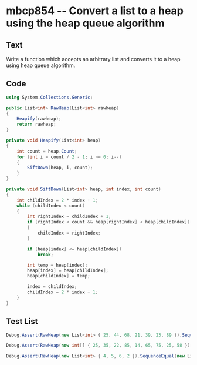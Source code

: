 # mbcp854 -- Convert a list to a heap using the heap queue algorithm

## Text

Write a function which accepts an arbitrary list and converts it to a heap using heap queue algorithm.

## Code

```csharp
using System.Collections.Generic;

public List<int> RawHeap(List<int> rawheap)
{
    Heapify(rawheap);
    return rawheap;
}

private void Heapify(List<int> heap)
{
    int count = heap.Count;
    for (int i = count / 2 - 1; i >= 0; i--)
    {
        SiftDown(heap, i, count);
    }
}

private void SiftDown(List<int> heap, int index, int count)
{
    int childIndex = 2 * index + 1;
    while (childIndex < count)
    {
        int rightIndex = childIndex + 1;
        if (rightIndex < count && heap[rightIndex] < heap[childIndex])
        {
            childIndex = rightIndex;
        }

        if (heap[index] <= heap[childIndex]) 
            break;

        int temp = heap[index];
        heap[index] = heap[childIndex];
        heap[childIndex] = temp;

        index = childIndex;
        childIndex = 2 * index + 1;
    }
}
```

## Test List

```csharp
Debug.Assert(RawHeap(new List<int> { 25, 44, 68, 21, 39, 23, 89 }).SequenceEqual(new List<int> { 21, 25, 23, 44, 39, 68, 89 }));
```

```csharp
Debug.Assert(RawHeap(new int[] { 25, 35, 22, 85, 14, 65, 75, 25, 58 }).SequenceEqual(new int[] { 14, 25, 22, 25, 35, 65, 75, 85, 58 }));
```

```csharp
Debug.Assert(RawHeap(new List<int> { 4, 5, 6, 2 }).SequenceEqual(new List<int> { 2, 4, 6, 5 }));
```

